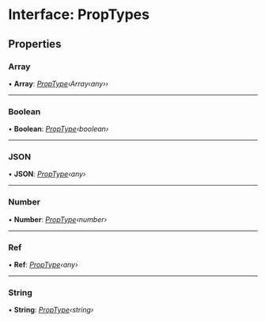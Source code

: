 
# Interface: PropTypes

## Properties

###  Array

• **Array**: *[PropType](proptype.md)‹Array‹any››*

___

###  Boolean

• **Boolean**: *[PropType](proptype.md)‹boolean›*

___

###  JSON

• **JSON**: *[PropType](proptype.md)‹any›*

___

###  Number

• **Number**: *[PropType](proptype.md)‹number›*

___

###  Ref

• **Ref**: *[PropType](proptype.md)‹any›*

___

###  String

• **String**: *[PropType](proptype.md)‹string›*
